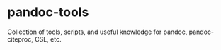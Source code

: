# pandoc-tools
Collection of tools, scripts, and useful knowledge for pandoc, pandoc-citeproc, CSL, etc.
